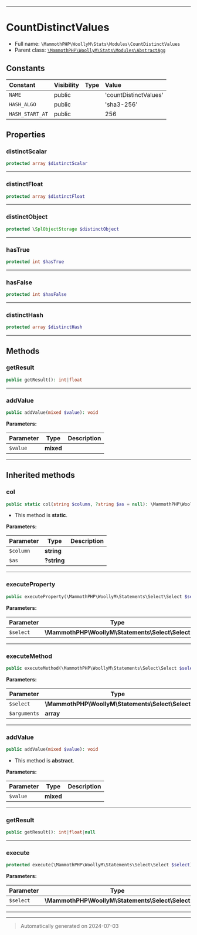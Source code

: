 ***

# CountDistinctValues





* Full name: `\MammothPHP\WoollyM\Stats\Modules\CountDistinctValues`
* Parent class: [`\MammothPHP\WoollyM\Stats\Modules\AbstractAgg`](./AbstractAgg.md)


## Constants

| Constant | Visibility | Type | Value |
|:---------|:-----------|:-----|:------|
|`NAME`|public| |&#039;countDistinctValues&#039;|
|`HASH_ALGO`|public| |&#039;sha3-256&#039;|
|`HASH_START_AT`|public| |256|

## Properties


### distinctScalar



```php
protected array $distinctScalar
```






***

### distinctFloat



```php
protected array $distinctFloat
```






***

### distinctObject



```php
protected \SplObjectStorage $distinctObject
```






***

### hasTrue



```php
protected int $hasTrue
```






***

### hasFalse



```php
protected int $hasFalse
```






***

### distinctHash



```php
protected array $distinctHash
```






***

## Methods


### getResult



```php
public getResult(): int|float
```












***

### addValue



```php
public addValue(mixed $value): void
```








**Parameters:**

| Parameter | Type | Description |
|-----------|------|-------------|
| `$value` | **mixed** |  |





***


## Inherited methods


### col



```php
public static col(string $column, ?string $as = null): \MammothPHP\WoollyM\Stats\AggProvider
```



* This method is **static**.




**Parameters:**

| Parameter | Type | Description |
|-----------|------|-------------|
| `$column` | **string** |  |
| `$as` | **?string** |  |





***

### executeProperty



```php
public executeProperty(\MammothPHP\WoollyM\Statements\Select\Select $select): int|float|null
```








**Parameters:**

| Parameter | Type | Description |
|-----------|------|-------------|
| `$select` | **\MammothPHP\WoollyM\Statements\Select\Select** |  |





***

### executeMethod



```php
public executeMethod(\MammothPHP\WoollyM\Statements\Select\Select $select, array $arguments): int|float|null
```








**Parameters:**

| Parameter | Type | Description |
|-----------|------|-------------|
| `$select` | **\MammothPHP\WoollyM\Statements\Select\Select** |  |
| `$arguments` | **array** |  |





***

### addValue



```php
public addValue(mixed $value): void
```




* This method is **abstract**.



**Parameters:**

| Parameter | Type | Description |
|-----------|------|-------------|
| `$value` | **mixed** |  |





***

### getResult



```php
public getResult(): int|float|null
```












***

### execute



```php
protected execute(\MammothPHP\WoollyM\Statements\Select\Select $select): void
```








**Parameters:**

| Parameter | Type | Description |
|-----------|------|-------------|
| `$select` | **\MammothPHP\WoollyM\Statements\Select\Select** |  |





***


***
> Automatically generated on 2024-07-03
